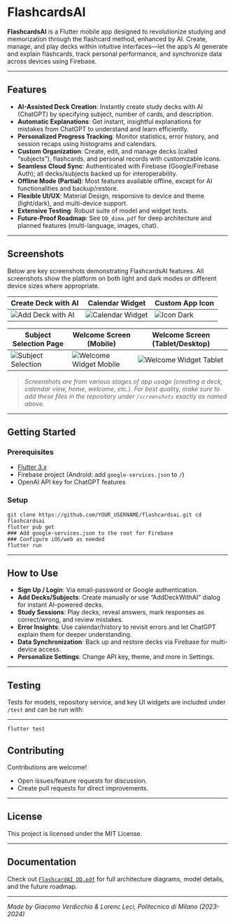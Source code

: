 # FlashcardsAI

**FlashcardsAI** is a Flutter mobile app designed to revolutionize studying and memorization through the flashcard method, enhanced by AI. Create, manage, and play decks within intuitive interfaces—let the app’s AI generate and explain flashcards, track personal performance, and synchronize data across devices using Firebase.

---

## Features

- **AI-Assisted Deck Creation**: Instantly create study decks with AI (ChatGPT) by specifying subject, number of cards, and description.
- **Automatic Explanations**: Get instant, insightful explanations for mistakes from ChatGPT to understand and learn efficiently.
- **Personalized Progress Tracking**: Monitor statistics, error history, and session recaps using histograms and calendars.
- **Custom Organization**: Create, edit, and manage decks (called “subjects”), flashcards, and personal records with customizable icons.
- **Seamless Cloud Sync**: Authenticated with Firebase (Google/Firebase Auth); all decks/subjects backed up for interoperability.
- **Offline Mode (Partial)**: Most features available offline, except for AI functionalities and backup/restore.
- **Flexible UI/UX**: Material Design, responsive to device and theme (light/dark), and multi-device support.
- **Extensive Testing**: Robust suite of model and widget tests.
- **Future-Proof Roadmap**: See `DD_dima.pdf` for deep architecture and planned features (multi-language, images, chat).

---
## Screenshots

Below are key screenshots demonstrating FlashcardsAI features. All screenshots show the platform on both light and dark modes or different device sizes where appropriate.

| Create Deck with AI                | Calendar Widget                  | Custom App Icon                |
|------------------------------------|----------------------------------|-------------------------------|
| ![Add Deck with AI](screenshots/AddDeckWithAI.png) | ![Calendar Widget](screenshots/CalendarWidget.png) | ![Icon Dark](screenshots/IconDark.png) |

| Subject Selection Page             | Welcome Screen (Mobile)           | Welcome Screen (Tablet/Desktop) |
|------------------------------------|-----------------------------------|---------------------------------|
| ![Subject Selection](screenshots/subjectSelection.png) | ![Welcome Widget Mobile](screenshots/welcomeWidgetMobile.png) | ![Welcome Widget Tablet](screenshots/WelcomeWidgetTablet.png) |

> _Screenshots are from various stages of app usage (creating a deck, calendar view, home, welcome, etc.). For best quality, make sure to add these files in the repository under `/screenshots` exactly as named above._


---

## Getting Started

### Prerequisites

- [Flutter 3.x](https://flutter.dev/docs/get-started/install)
- Firebase project (Android: add `google-services.json` to `/`)
- OpenAI API key for ChatGPT features

### Setup
 ```
git clone https://github.com/YOUR_USERNAME/flashcardsai.git cd flashcardsai
flutter pub get
### Add google-services.json to the root for Firebase
### Configure iOS/web as needed
flutter run
```





---

## How to Use

- **Sign Up / Login**: Via email-password or Google authentication.
- **Add Decks/Subjects**: Create manually or use “AddDeckWithAI” dialog for instant AI-powered decks.
- **Study Sessions**: Play decks, reveal answers, mark responses as correct/wrong, and review mistakes.
- **Error Insights**: Use calendar/history to revisit errors and let ChatGPT explain them for deeper understanding.
- **Data Synchronization**: Back up and restore decks via Firebase for multi-device access.
- **Personalize Settings**: Change API key, theme, and more in Settings.

---

## Testing

Tests for models, repository service, and key UI widgets are included under `/test` and can be run with:


---
```
flutter test
```

## Contributing

Contributions are welcome!  
- Open issues/feature requests for discussion.
- Create pull requests for direct improvements.

---

## License

This project is licensed under the MIT License.

---

## Documentation

Check out [`FlashcardAI DD.pdf`](./FlashcardAI%20DD.pdf) for full architecture diagrams, model details, and the future roadmap.

---

*Made by Giacomo Verdicchio & Lorenc Leci, Politecnico di Milano (2023-2024)*



